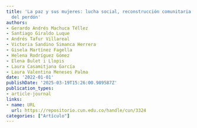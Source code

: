 ```yaml
---
title: 'La paz y sus mujeres: lucha social, reconstrucción comunitaria y empoderamiento
  del perdón'
authors:
- Gerardo Andrés Machuca Téllez
- Santiago Giraldo Luque
- Andrés Tafur Villareal
- Victoria Sandino Simanca Herrera
- Gisela Martínez Fagella
- Helena Rodríguez Gómez
- Elena Bulet i Llopis
- Laura Casamitjana García
- Laura Valentina Meneses Palma
date: '2022-01-01'
publishDate: '2025-03-19T15:26:00.989587Z'
publication_types:
- article-journal
links:
- name: URL
  url: https://repositorio.cun.edu.co/handle/cun/3324
categories: ["Artículo"]
---
```

